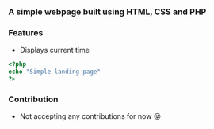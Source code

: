 ### A simple webpage built using HTML, CSS and PHP

### Features
* Displays current time

```php
<?php
echo "Simple landing page"
?>
```
### Contribution
* Not accepting any contributions for now :stuck_out_tongue_winking_eye:
